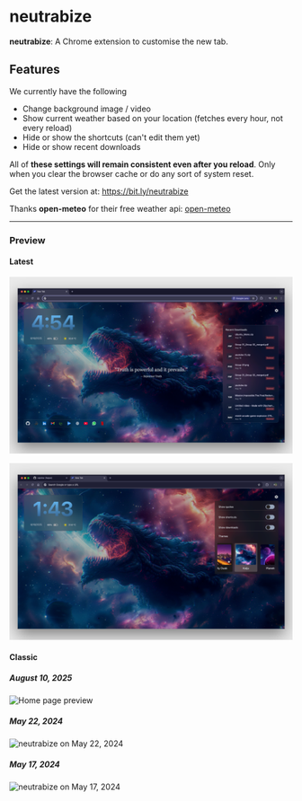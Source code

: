 # neutrabize

**neutrabize**: A Chrome extension to customise the new tab.

## Features

We currently have the following

- Change background image / video
- Show current weather based on your location (fetches every hour, not every reload)
- Hide or show the shortcuts (can't edit them yet)
- Hide or show recent downloads

All of **these settings will remain consistent even after you reload**. Only when you clear the browser cache or do any sort of system reset.

Get the latest version at: https://bit.ly/neutrabize

Thanks **open-meteo** for their free weather api:
<a href="https://open-meteo.com/" target="_blank">open-meteo</a>

---

### Preview

#### Latest

![Home page preview](/public/imgs/preview/1.png)

![Home page preview](/public/imgs/preview/2.png)

#### Classic

##### August 10, 2025

![Home page preview](https://lh3.googleusercontent.com/vNZldmLIt082vw1GXHZGVTwn0HMCEzfkJgPly-kw8nNpZnJElk5sFkcLxiS-kreqp44PCP7pEedJOMfDwJ7TdeDe=w1280-h800)

##### May 22, 2024

![neutrabize on May 22, 2024](https://lh3.googleusercontent.com/HshImbRCT2-IEx0FGDH135xLiU0_3PLGgndAH5nAqkA2WQ3xqQ9a9VxTnSw7lJisQR0jhdC1PvaAAMcYhnmRYm2s=w1280-h800-rw)

##### May 17, 2024

![neutrabize on May 17, 2024](https://lh3.googleusercontent.com/xwFA33PjI9R3qr-7Epn8lBS177u9oOnHe7FF3KllpxV8kiqN3DQZcJK7242dxKA7-sQY6JM3wsa8BTl4CjwDipruAA=w1280-h800-rw)
